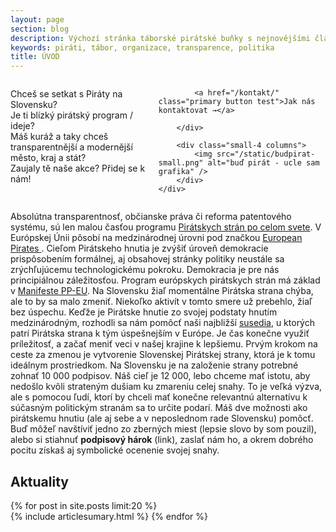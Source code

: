 ```yaml
---
layout: page
section: blog
description: Výchozí stránka táborské pirátské buňky s nejnovějšími články a základním rozcestníkem.
keywords: piráti, tábor, organizace, transparence, politika
title: ÚVOD
---
```

<section class="hero alert-box secondary">
	<div class="row">
		<div class="small-8 columns">
			<p>
				Chceš se setkat s Piráty na Slovensku?<br/>
				Je ti blízký pirátský program / ideje?<br/>
				Máš kuráž a taky chceš transparentnější a modernější město, kraj a stát?<br/>
				Zaujaly tě naše akce? Přidej se k nám!
			</p>

			<a href="/kontakt/" class="primary button test">Jak nás kontaktovat →</a>

		</div>

		<div class="small-4 columns">
			<img src="/static/budpirat-small.png" alt="buď pirát - ucle sam grafika" />
		</div>
	</div>
</section>

Absolútna transparentnosť, občianske práva či reforma patentového systému, sú len malou časťou programu <a href="http://www.pp-international.net/">Pirátskych strán po celom svete</a>. V Európskej Únii pôsobí na medzinárodnej úrovni pod značkou <a href="http://ppeu.net">European Pirates </a>. Cieľom Pirátskeho hnutia je zvýšiť úroveň demokracie prispôsobením formálnej, aj obsahovej stránky politiky neustále sa zrýchľujúcemu technologickému pokroku. Demokracia je pre nás principiálnou záležitosťou. Program európskych pirátskych strán má základ v <a href="http://www.jankoci.cz/ppsk/piratstvo/manifest-pp-eu/">Manifeste PP-EU</a>. 
Na Slovensku žiaľ momentálne Pirátska strana chýba, ale to by sa malo zmeniť. Niekoľko aktivít v tomto smere už prebehlo, žiaľ bez úspechu. Keďže je Pirátske hnutie zo svojej podstaty hnutím medzinárodným, rozhodli sa nám pomôcť naši najbližší <a href="http://pirati.cz/zo">susedia</a>, u ktorých patrí Pirátska strana k tým úspešnejším v Európe. Je čas konečne využiť príležitosť, a začať meniť veci v našej krajine k lepšiemu. Prvým krokom na ceste za zmenou je  vytvorenie Slovenskej Pirátskej strany, ktorá je k tomu ideálnym prostriedkom.
Na Slovensku je na založenie strany potrebné zohnať 10 000 podpisov. Náš cieľ je 12 000, lebo chceme mať istotu, aby nedošlo kvôli strateným dušiam ku zmareniu celej snahy. To je veľká výzva, ale s pomocou ľudí, ktorí by chceli mať konečne relevantnú alternatívu k súčasným politickým stranám sa to určite podarí. Máš dve možnosti ako pirátskemu hnutiu (ale aj sebe a v neposlednom rade Slovensku) pomôcť. Buď môžeľ navštíviť jedno zo zberných miest (lepsie slovo by som pouzil), alebo si stiahnuť **podpisový hárok** (link), zaslať nám ho, a okrem dobrého pocitu získaš aj symbolické ocenenie svojej snahy.

## Aktuality <i class="fa fa-newspaper-o"></i>

{% for post in site.posts limit:20 %}  
{% include articlesumary.html %}
{% endfor %}